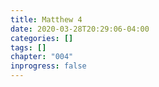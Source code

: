 ```yaml
---
title: Matthew 4
date: 2020-03-28T20:29:06-04:00
categories: []
tags: []
chapter: "004"
inprogress: false
---
```


